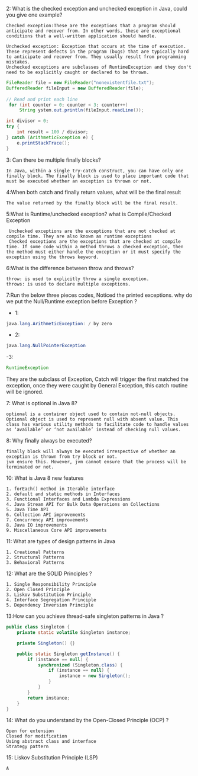 2: What is the checked exception and unchecked exception in Java, could you give one example?
```text
Checked exception:These are the exceptions that a program should anticipate and recover from. In other words, these are exceptional conditions that a well-written application should handle.

Unchecked exception: Exception that occurs at the time of execution.
These represent defects in the program (bugs) that are typically hard to anticipate and recover from. They usually result from programming mistakes.
Unchecked exceptions are subclasses of RuntimeException and they don't need to be explicitly caught or declared to be thrown.

```

```java
FileReader file = new FileReader("nonexistentfile.txt");
BufferedReader fileInput = new BufferedReader(file);
            
// Read and print each line
 for (int counter = 0; counter < 3; counter++)
     String ystem.out.println(fileInput.readLine());
```

```java
int divisor = 0;
try {
    int result = 100 / divisor;
} catch (ArithmeticException e) {
    e.printStackTrace();
}
```

3:  Can there be multiple finally blocks?
```text
In Java, within a single try-catch construct, you can have only one finally block. The finally block is used to place important code that must be executed whether an exception is thrown or not.
```

4:When both catch and finally return values, what will be the final result
```text
The value returned by the finally block will be the final result.
```

5:What is Runtime/unchecked exception? what is Compile/Checked Exception
```text
 Unchecked exceptions are the exceptions that are not checked at compile time. They are also known as runtime exceptions
 Checked exceptions are the exceptions that are checked at compile time. If some code within a method throws a checked exception, then the method must either handle the exception or it must specify the exception using the throws keyword.
```

6:What is the difference between throw and throws?
```text
throw: is used to explicitly throw a single exception.
throws: is used to declare multiple exceptions.
```

7:Run the below three pieces codes, Noticed the printed exceptions. why do we put the Null/Runtime
exception before Exception ?

- 1:
```java
java.lang.ArithmeticException: / by zero
```

- 2:
```java
java.lang.NullPointerException
```

-3:
```java
RuntimeException
```
They are the subclass of Exception, Catch will trigger the first matched the exception, once they were caught by General Exception, this catch routine will be ignored.

7: What is optional in Java 8?
```text
optional is a container object used to contain not-null objects. Optional object is used to represent null with absent value. This class has various utility methods to facilitate code to handle values as ‘available’ or ‘not available’ instead of checking null values.
```

8: Why finally always be executed?
```text
finally block will always be executed irrespective of whether an exception is thrown from try block or not.
jvm ensure this. However, jvm cannot ensure that the process will be terminated or not.
```

10: What is Java 8 new features
```text
1. forEach() method in Iterable interface
2. default and static methods in Interfaces
3. Functional Interfaces and Lambda Expressions
4. Java Stream API for Bulk Data Operations on Collections
5. Java Time API
6. Collection API improvements
7. Concurrency API improvements
8. Java IO improvements
9. Miscellaneous Core API improvements
```

11: What are types of design patterns in Java
```text
1. Creational Patterns
2. Structural Patterns
3. Behavioral Patterns
```

12: What are the SOLID Principles ?
```text
1. Single Responsibility Principle
2. Open Closed Principle
3. Liskov Substitution Principle
4. Interface Segregation Principle
5. Dependency Inversion Principle
```

13:How can you achieve thread-safe singleton patterns in Java ?
```java
public class Singleton {
    private static volatile Singleton instance;

    private Singleton() {}

    public static Singleton getInstance() {
        if (instance == null) {
            synchronized (Singleton.class) {
                if (instance == null) {
                    instance = new Singleton();
                }
            }
        }
        return instance;
    }
}
```

14:  What do you understand by the Open-Closed Principle (OCP) ?
```text
Open for extension
Closed for modification
Using abstract class and interface
Strategy pattern
```

15: Liskov Substitution Principle (LSP)
```text
A
```

